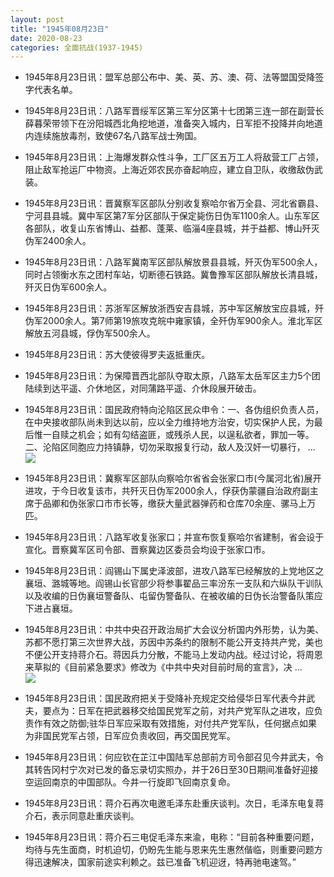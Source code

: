```yaml
---
layout: post
title: "1945年08月23日"
date: 2020-08-23
categories: 全面抗战(1937-1945)
---
```


<meta name="referrer" content="no-referrer" />

- 1945年8月23日讯：盟军总部公布中、美、英、苏、澳、荷、法等盟国受降签字代表名单。 

- 1945年8月23日讯：八路军晋绥军区第三军分区第十七团第三连一部在副营长薛暮荣带领下在汾阳城西北角挖地道，准备突入城内，日军拒不投降并向地道内连续施放毒剂，致使67名八路军战士殉国。 

- 1945年8月23日讯：上海爆发群众性斗争，工厂区五万工人将敌营工厂占领，阻止敌军抢运厂中物资。上海近郊农民亦奋起响应，建立自卫队，收缴敌伪武装。 

- 1945年8月23日讯：晋冀察军区部队分别收复察哈尔省万全县、河北省霸县、宁河县县城。冀中军区第7军分区部队于保定毙伤日伪军1100余人。山东军区各部队，收复山东省博山、益都、蓬莱、临淄4座县城，并于益都、博山歼灭伪军2400余人。 

- 1945年8月23日讯：八路军冀南军区部队解放景县县城，歼灭伪军500余人，同时占领衡水东之团村车站，切断德石铁路。冀鲁豫军区部队解放长清县城，歼灭日伪军600余人。 

- 1945年8月23日讯：苏浙军区解放浙西安吉县城，苏中军区解放宝应县城，歼伪军2000余人。第7师第19旅攻克皖中雍家镇，全歼伪军900余人。淮北军区解放五河县城，俘伪军500余人。 

- 1945年8月23日讯：苏大使彼得罗夫返抵重庆。 

- 1945年8月23日讯：为保障晋西北部队夺取太原，八路军太岳军区主力5个团陆续到达平遥、介休地区，对同蒲路平遥、介休段展开破击。 

- 1945年8月23日讯：国民政府特向沦陷区民众申令：一、各伪组织负责人员，在中央接收部队尚未到达以前，应以全力维持地方治安，切实保护人民，为最后惟一自赎之机会；如有勾结盗匪，或残杀人民，以逞私欲者，罪加一等。二、沦陷区同胞应力持镇静，切勿采取报复行动，敌人及汉奸一切暴行， ... <br/><img src="https://wx4.sinaimg.cn/large/aca367d8ly1gi0l5qux9hj20c809074b.jpg" />

- 1945年8月23日讯：冀察军区部队向察哈尔省省会张家口市(今属河北省)展开进攻，于今日收复该市，共歼灭日伪军2000余人，俘获伪蒙疆自治政府副主席于品卿和伪张家口市市长等，缴获大量武器弹药和仓库70余座、骡马上万匹。 

- 1945年8月23日讯：八路军收复张家口；并宣布恢复察哈尔省建制，省会设于宣化。晋察冀军区司令部、晋察冀边区委员会均设于张家口市。 

- 1945年8月23日讯：阎锡山下属史泽波部，进攻八路军已经解放的上党地区之襄垣、潞城等地。阎锡山长官部少将参事翟品三率汾东一支队和六纵队干训队以及收编的日伪襄垣警备队、屯留伪警备队、在被收编的日伪长治警备队策应下进占襄垣。 

- 1945年8月23日讯：中共中央召开政治局扩大会议分析国内外形势，认为美、苏都不愿打第三次世界大战，苏因中苏条约的限制不能公开支持共产党，美也不便公开支持蒋介石。蒋因兵力分散，不能马上发动内战。经过讨论，将周恩来草拟的《目前紧急要求》修改为《中共中央对目前时局的宣言》，决 ... <br/><img src="https://wx1.sinaimg.cn/large/aca367d8ly1gi0hpc3e7gj20c80cw74g.jpg" />

- 1945年8月23日讯：国民政府把关于受降补充规定交给侵华日军代表今井武夫，要点为：日军在把武器移交给国民党军之前，对共产党军队之进攻，应负责作有效之防御;驻华日军应采取有效措施，对付共产党军队，任何据点如果为非国民党军占领，日军应负责收回，再交国民党军。 

- 1945年8月23日讯：何应钦在芷江中国陆军总部前方司令部召见今井武夫，令其转告冈村宁次对已发的备忘录切实照办，并于26日至30日期间准备好迎接空运回南京的中国部队。今井一行旋即飞回南京复命。 

- 1945年8月23日讯：蒋介石再次电邀毛泽东赴重庆谈判。次日，毛泽东电复蒋介石，表示同意赴重庆谈判。 

- 1945年8月23日讯：蒋介石三电促毛泽东来渝，电称：“目前各种重要问题，均待与先生面商，时机迫切，仍盼先生能与恩来先生惠然偕临，则重要问题方得迅速解决，国家前途实利赖之。兹已准备飞机迎迓，特再驰电速驾。” 

